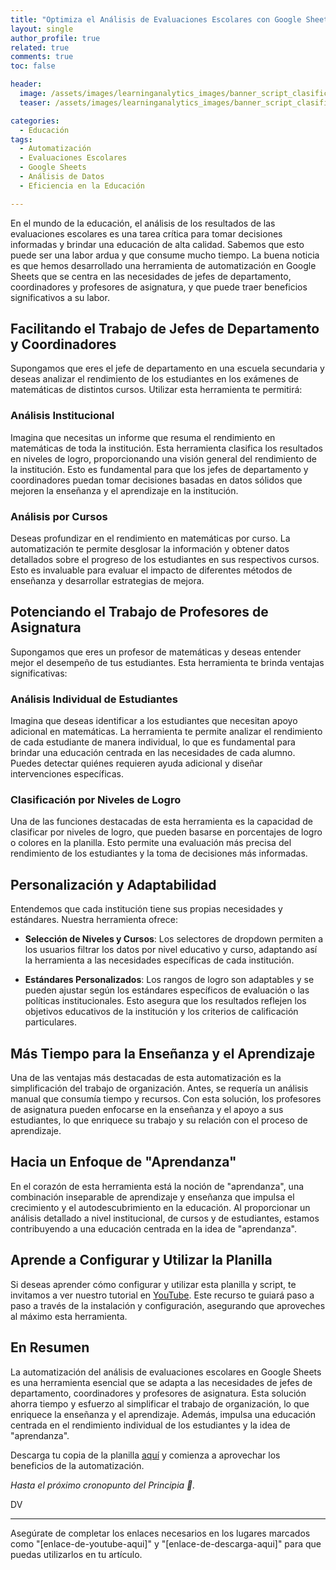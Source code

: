 ```yaml
---
title: "Optimiza el Análisis de Evaluaciones Escolares con Google Sheets"
layout: single
author_profile: true
related: true
comments: true
toc: false

header:
  image: /assets/images/learninganalytics_images/banner_script_clasificacion_1.png
  teaser: /assets/images/learninganalytics_images/banner_script_clasificacion_1.png

categories:
  - Educación
tags:
  - Automatización
  - Evaluaciones Escolares
  - Google Sheets
  - Análisis de Datos
  - Eficiencia en la Educación

---
```


En el mundo de la educación, el análisis de los resultados de las evaluaciones escolares es una tarea crítica para tomar decisiones informadas y brindar una educación de alta calidad. Sabemos que esto puede ser una labor ardua y que consume mucho tiempo. La buena noticia es que hemos desarrollado una herramienta de automatización en Google Sheets que se centra en las necesidades de jefes de departamento, coordinadores y profesores de asignatura, y que puede traer beneficios significativos a su labor. 

## Facilitando el Trabajo de Jefes de Departamento y Coordinadores

Supongamos que eres el jefe de departamento en una escuela secundaria y deseas analizar el rendimiento de los estudiantes en los exámenes de matemáticas de distintos cursos. Utilizar esta herramienta te permitirá:

### Análisis Institucional

Imagina que necesitas un informe que resuma el rendimiento en matemáticas de toda la institución. Esta herramienta clasifica los resultados en niveles de logro, proporcionando una visión general del rendimiento de la institución. Esto es fundamental para que los jefes de departamento y coordinadores puedan tomar decisiones basadas en datos sólidos que mejoren la enseñanza y el aprendizaje en la institución.

### Análisis por Cursos

Deseas profundizar en el rendimiento en matemáticas por curso. La automatización te permite desglosar la información y obtener datos detallados sobre el progreso de los estudiantes en sus respectivos cursos. Esto es invaluable para evaluar el impacto de diferentes métodos de enseñanza y desarrollar estrategias de mejora.

## Potenciando el Trabajo de Profesores de Asignatura

Supongamos que eres un profesor de matemáticas y deseas entender mejor el desempeño de tus estudiantes. Esta herramienta te brinda ventajas significativas:

### Análisis Individual de Estudiantes

Imagina que deseas identificar a los estudiantes que necesitan apoyo adicional en matemáticas. La herramienta te permite analizar el rendimiento de cada estudiante de manera individual, lo que es fundamental para brindar una educación centrada en las necesidades de cada alumno. Puedes detectar quiénes requieren ayuda adicional y diseñar intervenciones específicas.

### Clasificación por Niveles de Logro

Una de las funciones destacadas de esta herramienta es la capacidad de clasificar por niveles de logro, que pueden basarse en porcentajes de logro o colores en la planilla. Esto permite una evaluación más precisa del rendimiento de los estudiantes y la toma de decisiones más informadas.

## Personalización y Adaptabilidad

Entendemos que cada institución tiene sus propias necesidades y estándares. Nuestra herramienta ofrece:

- **Selección de Niveles y Cursos**: Los selectores de dropdown permiten a los usuarios filtrar los datos por nivel educativo y curso, adaptando así la herramienta a las necesidades específicas de cada institución.

- **Estándares Personalizados**: Los rangos de logro son adaptables y se pueden ajustar según los estándares específicos de evaluación o las políticas institucionales. Esto asegura que los resultados reflejen los objetivos educativos de la institución y los criterios de calificación particulares.

## Más Tiempo para la Enseñanza y el Aprendizaje

Una de las ventajas más destacadas de esta automatización es la simplificación del trabajo de organización. Antes, se requería un análisis manual que consumía tiempo y recursos. Con esta solución, los profesores de asignatura pueden enfocarse en la enseñanza y el apoyo a sus estudiantes, lo que enriquece su trabajo y su relación con el proceso de aprendizaje.

## Hacia un Enfoque de "Aprendanza"

En el corazón de esta herramienta está la noción de "aprendanza", una combinación inseparable de aprendizaje y enseñanza que impulsa el crecimiento y el autodescubrimiento en la educación. Al proporcionar un análisis detallado a nivel institucional, de cursos y de estudiantes, estamos contribuyendo a una educación centrada en la idea de "aprendanza".

## Aprende a Configurar y Utilizar la Planilla

Si deseas aprender cómo configurar y utilizar esta planilla y script, te invitamos a ver nuestro tutorial en [YouTube](https://www.youtube.com/channel/UCE9a5RZRjCwvyFlg2ORG1HA). Este recurso te guiará paso a paso a través de la instalación y configuración, asegurando que aproveches al máximo esta herramienta.

## En Resumen

La automatización del análisis de evaluaciones escolares en Google Sheets es una herramienta esencial que se adapta a las necesidades de jefes de departamento, coordinadores y profesores de asignatura. Esta solución ahorra tiempo y esfuerzo al simplificar el trabajo de organización, lo que enriquece la enseñanza y el aprendizaje. Además, impulsa una educación centrada en el rendimiento individual de los estudiantes y la idea de "aprendanza".

Descarga tu copia de la planilla [aquí](enlace-de-descarga-aqui) y comienza a aprovechar los beneficios de la automatización.

_Hasta el próximo cronopunto del Principia 🥚._

DV

---

Asegúrate de completar los enlaces necesarios en los lugares marcados como "[enlace-de-youtube-aqui]" y "[enlace-de-descarga-aqui]" para que puedas utilizarlos en tu artículo.
